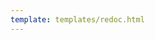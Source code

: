```yaml
---
template: templates/redoc.html
---
```


<redoc spec-url="{{base_path}}/apis/restapis/session.yaml" scroll-y-offset="{{redocly.scroll_y_offset}}"></redoc>
